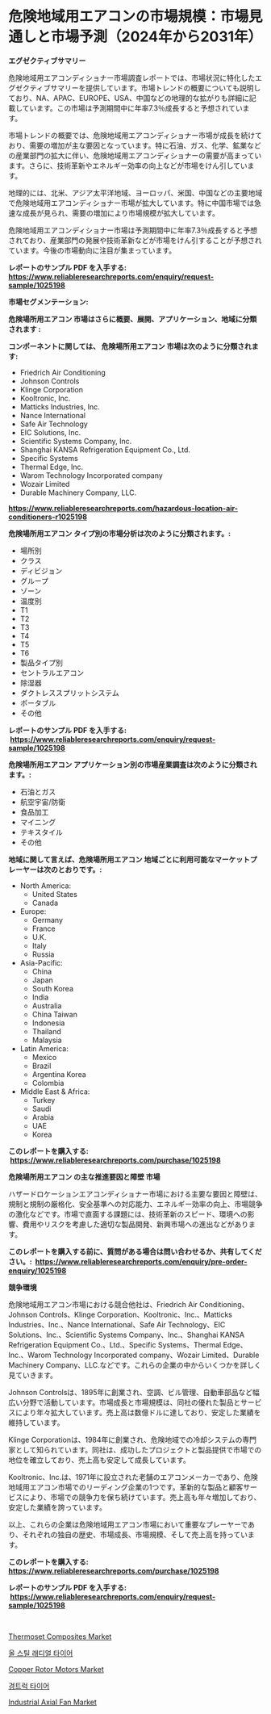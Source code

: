 <p><h1>危険地域用エアコンの市場規模：市場見通しと市場予測（2024年から2031年）</h1></p><p><strong>エグゼクティブサマリー</strong></p>
<p><p>危険地域用エアコンディショナー市場調査レポートでは、市場状況に特化したエグゼクティブサマリーを提供しています。市場トレンドの概要についても説明しており、NA、APAC、EUROPE、USA、中国などの地理的な拡がりも詳細に記載しています。この市場は予測期間中に年率7.3％成長すると予想されています。</p><p>市場トレンドの概要では、危険地域用エアコンディショナー市場が成長を続けており、需要の増加が主な要因となっています。特に石油、ガス、化学、鉱業などの産業部門の拡大に伴い、危険地域用エアコンディショナーの需要が高まっています。さらに、技術革新やエネルギー効率の向上などが市場をけん引しています。</p><p>地理的には、北米、アジア太平洋地域、ヨーロッパ、米国、中国などの主要地域で危険地域用エアコンディショナー市場が拡大しています。特に中国市場では急速な成長が見られ、需要の増加により市場規模が拡大しています。</p><p>危険地域用エアコンディショナー市場は予測期間中に年率7.3％成長すると予想されており、産業部門の発展や技術革新などが市場をけん引することが予想されています。今後の市場動向に注目が集まっています。</p></p>
<p><strong>レポートのサンプル PDF を入手する: <a href="https://www.reliableresearchreports.com/enquiry/request-sample/1025198">https://www.reliableresearchreports.com/enquiry/request-sample/1025198</a></strong></p>
<p><strong>市場セグメンテーション:</strong></p>
<p><strong> 危険場所用エアコン 市場はさらに概要、展開、アプリケーション、地域に分類されます :</strong></p>
<p><strong>コンポーネントに関しては、 危険場所用エアコン 市場は次のように分類されます: &nbsp;</strong></p>
<p><ul><li>Friedrich Air Conditioning</li><li>Johnson Controls</li><li>Klinge Corporation</li><li>Kooltronic, Inc.</li><li>Matticks Industries, Inc.</li><li>Nance International</li><li>Safe Air Technology</li><li>EIC Solutions, Inc.</li><li>Scientific Systems Company, Inc.</li><li>Shanghai KANSA Refrigeration Equipment Co., Ltd.</li><li>Specific Systems</li><li>Thermal Edge, Inc.</li><li>Warom Technology Incorporated company</li><li>Wozair Limited</li><li>Durable Machinery Company, LLC.</li></ul></p>
<p><strong><a href="https://www.reliableresearchreports.com/hazardous-location-air-conditioners-r1025198">https://www.reliableresearchreports.com/hazardous-location-air-conditioners-r1025198</a></strong></p>
<p><strong> 危険場所用エアコン タイプ別の市場分析は次のように分類されます。:</strong></p>
<p><ul><li>場所別</li><li>クラス</li><li>ディビジョン</li><li>グループ</li><li>ゾーン</li><li>温度別</li><li>T1</li><li>T2</li><li>T3</li><li>T4</li><li>T5</li><li>T6</li><li>製品タイプ別</li><li>セントラルエアコン</li><li>除湿器</li><li>ダクトレススプリットシステム</li><li>ポータブル</li><li>その他</li></ul></p>
<p><strong>レポートのサンプル PDF を入手する: &nbsp;<a href="https://www.reliableresearchreports.com/enquiry/request-sample/1025198">https://www.reliableresearchreports.com/enquiry/request-sample/1025198</a></strong></p>
<p><strong> 危険場所用エアコン アプリケーション別の市場産業調査は次のように分類されます。:</strong></p>
<p><ul><li>石油とガス</li><li>航空宇宙/防衛</li><li>食品加工</li><li>マイニング</li><li>テキスタイル</li><li>その他</li></ul></p>
<p><strong>地域に関して言えば、危険場所用エアコン 地域ごとに利用可能なマーケットプレーヤーは次のとおりです。:</strong></p>
<p><ul>
    <li>
        North America:
        <ul>
            <li>United States</li>
            <li>Canada</li>
        </ul>
    </li>
    <li>
        Europe:
        <ul>
            <li>Germany</li>
            <li>France</li>
            <li>U.K.</li>
            <li>Italy</li>
            <li>Russia</li>
        </ul>
    </li>
    <li>
        Asia-Pacific:
        <ul>
            <li>China</li>
            <li>Japan</li>
            <li>South Korea</li>
            <li>India</li>
            <li>Australia</li>
            <li>China Taiwan</li>
            <li>Indonesia</li>
            <li>Thailand</li>
            <li>Malaysia</li>
        </ul>
    </li>
    <li>
        Latin America:
        <ul>
            <li>Mexico</li>
            <li>Brazil</li>
            <li>Argentina Korea</li>
            <li>Colombia</li>
        </ul>
    </li>
    <li>
        Middle East & Africa:
        <ul>
            <li>Turkey</li>
            <li>Saudi</li>
            <li>Arabia</li>
            <li>UAE</li>
            <li>Korea</li>
        </ul>
    </li>
    </ul></p>
<p><strong>このレポートを購入する: &nbsp;<a href="https://www.reliableresearchreports.com/purchase/1025198">https://www.reliableresearchreports.com/purchase/1025198</a></strong></p>
<p><strong>危険場所用エアコン の主な推進要因と障壁 市場</strong></p>
<p><p>ハザードロケーションエアコンディショナー市場における主要な要因と障壁は、規制と規制の厳格化、安全基準への対応能力、エネルギー効率の向上、市場競争の激化などです。市場で直面する課題には、技術革新のスピード、環境への影響、費用やリスクを考慮した適切な製品開発、新興市場への進出などがあります。</p></p>
<p><strong>このレポートを購入する前に、質問がある場合は問い合わせるか、共有してください。:&nbsp; <a href="https://www.reliableresearchreports.com/enquiry/pre-order-enquiry/1025198">https://www.reliableresearchreports.com/enquiry/pre-order-enquiry/1025198</a></strong></p>
<p><strong>競争環境</strong></p>
<p><p>危険地域用エアコン市場における競合他社は、Friedrich Air Conditioning、Johnson Controls、Klinge Corporation、Kooltronic、Inc.、Matticks Industries、Inc.、Nance International、Safe Air Technology、EIC Solutions、Inc.、Scientific Systems Company、Inc.、Shanghai KANSA Refrigeration Equipment Co.、Ltd.、Specific Systems、Thermal Edge、Inc.、Warom Technology Incorporated company、Wozair Limited、Durable Machinery Company、LLC.などです。これらの企業の中からいくつかを詳しく見ていきます。</p><p>Johnson Controlsは、1895年に創業され、空調、ビル管理、自動車部品など幅広い分野で活動しています。市場成長と市場規模は、同社の優れた製品とサービスにより年々拡大しています。売上高は数億ドルに達しており、安定した業績を維持しています。</p><p>Klinge Corporationは、1984年に創業され、危険地域での冷却システムの専門家として知られています。同社は、成功したプロジェクトと製品提供で市場での地位を確立しており、売上高も安定して成長しています。</p><p>Kooltronic、Inc.は、1971年に設立された老舗のエアコンメーカーであり、危険地域用エアコン市場でのリーディング企業の1つです。革新的な製品と顧客サービスにより、市場での競争力を保ち続けています。売上高も年々増加しており、安定した業績を誇っています。</p><p>以上、これらの企業は危険地域用エアコン市場において重要なプレーヤーであり、それぞれの独自の歴史、市場成長、市場規模、そして売上高を持っています。</p></p>
<p><strong>このレポートを購入する: &nbsp; <a href="https://www.reliableresearchreports.com/purchase/1025198">https://www.reliableresearchreports.com/purchase/1025198</a></strong></p>
<p><strong>レポートのサンプル PDF を入手する: &nbsp;<a href="https://www.reliableresearchreports.com/enquiry/request-sample/1025198">https://www.reliableresearchreports.com/enquiry/request-sample/1025198</a></strong><strong></strong></p>
<p>&nbsp;</p>
<p><p><a href="https://issuu.com/reportprime-2/docs/thermoset-composites-market-size-2030.pptx">Thermoset Composites Market</a></p><p><a href="https://github.com/Madalyell456456/Market-Research-Report-List-1/blob/main/877715521720.md">올 스틸 래디얼 타이어</a></p><p><a href="https://sudsy-motorcycle-bbc.notion.site/Copper-Rotor-Motors-Market-Analysis-Its-CAGR-Market-Segmentation-and-Global-Industry-Overview-7632565d4d764abc9c0dfe42fd4c776c">Copper Rotor Motors Market</a></p><p><a href="https://github.com/vs019sa3m8x/Market-Research-Report-List-1/blob/main/490447121719.md">경트럭 타이어</a></p><p><a href="https://view.publitas.com/reportprime-1/industrial-axial-fan-market-analysis-and-sze-forecasted-for-period-from-2024-to-2031/">Industrial Axial Fan Market</a></p></p>